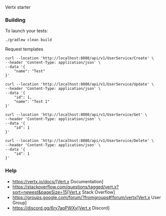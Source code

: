 Vertx starter

### Building

To launch your tests:
```
./gradlew clean build
```

Request templates

```shell
curl --location 'http://localhost:8080/api/v1/UserService/Create' \
--header 'Content-Type: application/json' \
--data '{
    "name": "Test"
}'

curl --location 'http://localhost:8080/api/v1/UserService/Update' \
--header 'Content-Type: application/json' \
--data '{
    "id": 1,
    "name": "Test 1"
}'

curl --location 'http://localhost:8080/api/v1/UserService/Get' \
--header 'Content-Type: application/json' \
--data '{
    "id": 1
}'

curl --location 'http://localhost:8080/api/v1/UserService/Delete' \
--header 'Content-Type: application/json' \
--data '{
    "id": 1
}'

```


### Help

* https://vertx.io/docs/[Vert.x Documentation]
* https://stackoverflow.com/questions/tagged/vert.x?sort=newest&pageSize=15[Vert.x Stack Overflow]
* https://groups.google.com/forum/?fromgroups#!forum/vertx[Vert.x User Group]
* https://discord.gg/6ry7aqPWXy[Vert.x Discord]


